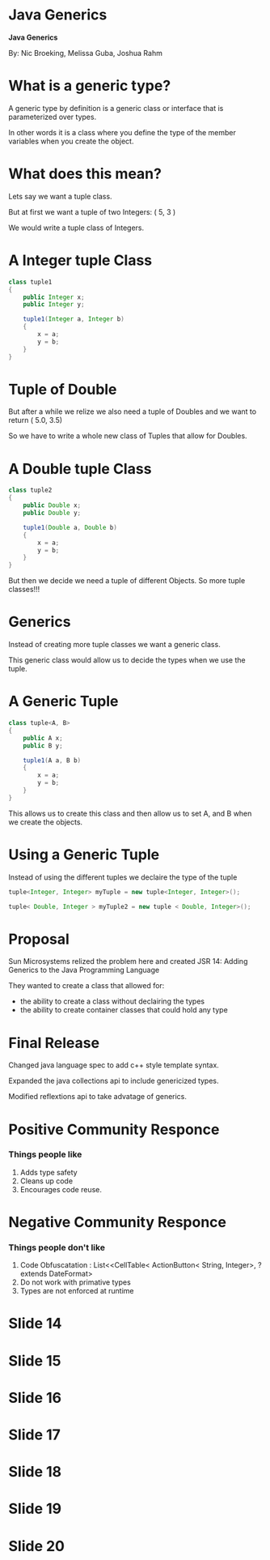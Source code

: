 Java Generics
=============

**Java Generics**

By: Nic Broeking, Melissa Guba, Joshua Rahm

What is a generic type?
=======================

A generic type by definition is a generic class or interface that is parameterized over types.

In other words it is a class where you define the type of the member variables when you create the object.

What does this mean?
====================

Lets say we want a tuple class.

But at first we want a tuple of two Integers: ( 5, 3 )

We would write a tuple class of Integers. 

A Integer tuple Class
=====================

~~~~~~~~~~~~~~~~~~~~~~~~~~~~~~~~~~~~~~~~~~~~~~~~~~~~~~~~~~java
class tuple1
{
	public Integer x;
	public Integer y;

	tuple1(Integer a, Integer b)
	{
		x = a;
		y = b;
	}
}
~~~~~~~~~~~~~~~~~~~~~~~~~~~~~~~~~~~~~~~~~~~~~~~~~~~~~~~~~~~~~~

Tuple of Double
===============

But after a while we relize we also need a tuple of Doubles and we want to return ( 5.0, 3.5)

So we have to write a whole new class of Tuples that allow for Doubles. 

A Double tuple Class
====================

~~~~~~~~~~~~~~~~~~~~~~~~~~~~~~~~~~~~~~~~~~~~~~~~~~~~~~~~~~java
class tuple2
{
	public Double x;
	public Double y;

	tuple1(Double a, Double b)
	{
		x = a;
		y = b;
	}
}
~~~~~~~~~~~~~~~~~~~~~~~~~~~~~~~~~~~~~~~~~~~~~~~~~~~~~~~~~~~~~~

But then we decide we need a tuple of different Objects. So more tuple classes!!!

Generics
========

Instead of creating more tuple classes we want a generic class. 

This generic class would allow us to decide the types when we use the tuple.

A Generic Tuple
===============

~~~~~~~~~~~~~~~~~~~~~~~~~~~~~~~~~~~~~~~~~~~~~~~~~~~~~~~~~~java
class tuple<A, B>
{
	public A x;
	public B y;

	tuple1(A a, B b)
	{
		x = a;
		y = b;
	}
}
~~~~~~~~~~~~~~~~~~~~~~~~~~~~~~~~~~~~~~~~~~~~~~~~~~~~~~~~~~~~~~

This allows us to create this class and then allow us to set A, and B when we create the objects.

Using a Generic Tuple
=====================

Instead of using the different tuples we declaire the type of the tuple

~~~~~~~~~~~~~~~~~~~~~~~~~~~~~java
tuple<Integer, Integer> myTuple = new tuple<Integer, Integer>();

tuple< Double, Integer > myTuple2 = new tuple < Double, Integer>();
~~~~~~~~~~~~~~~~~~~~~~~~~~~~~~

Proposal
========

Sun Microsystems relized the problem here and created JSR 14: Adding Generics to the Java Programming Language

They wanted to create a class that allowed for:
* the ability to create a class without declairing the types
* the ability to create container classes that could hold any type

Final Release
=============

Changed java language spec to add c++ style template syntax.

Expanded the java collections api to include genericized types.

Modified reflextions api to take advatage of generics. 

Positive Community Responce
===========================

### Things people like
1. Adds type safety
2. Cleans up code
3. Encourages code reuse.

Negative Community Responce
===========================

### Things people don't like
1. Code Obfuscatation : List<<CellTable< ActionButton< String, Integer>, ? extends DateFormat<String>>
2. Do not work with primative types
3. Types are not enforced at runtime

Slide 14
========

Slide 15
========

Slide 16
========

Slide 17
========

Slide 18
========

Slide 19
========

Slide 20
========



